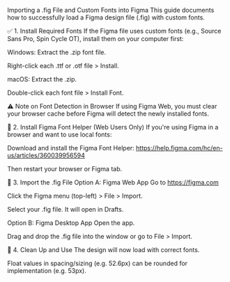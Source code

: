 Importing a .fig File and Custom Fonts into Figma
This guide documents how to successfully load a Figma design file (.fig) with custom fonts.

✅ 1. Install Required Fonts
If the Figma file uses custom fonts (e.g., Source Sans Pro, Spin Cycle OT), install them on your computer first:

Windows:
Extract the .zip font file.

Right-click each .ttf or .otf file > Install.

macOS:
Extract the .zip.

Double-click each font file > Install Font.

⚠️ Note on Font Detection in Browser
If using Figma Web, you must clear your browser cache before Figma will detect the newly installed fonts.

🔄 2. Install Figma Font Helper (Web Users Only)
If you're using Figma in a browser and want to use local fonts:

Download and install the Figma Font Helper:
https://help.figma.com/hc/en-us/articles/360039956594

Then restart your browser or Figma tab.

📂 3. Import the .fig File
Option A: Figma Web App
Go to https://figma.com

Click the Figma menu (top-left) > File > Import.

Select your .fig file. It will open in Drafts.

Option B: Figma Desktop App
Open the app.

Drag and drop the .fig file into the window
or go to File > Import.

🧹 4. Clean Up and Use
The design will now load with correct fonts.

Float values in spacing/sizing (e.g. 52.6px) can be rounded for implementation (e.g. 53px).

